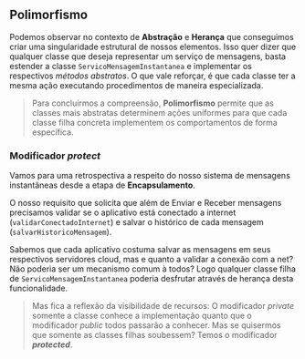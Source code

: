 ## Polimorfismo 

Podemos observar no contexto de **Abstração** e **Herança** que conseguimos criar uma singularidade estrutural de nossos elementos. Isso quer dizer que qualquer classe que deseja representar um serviço de mensagens, basta estender a classe `ServicoMensagemInstantanea` e implementar os respectivos *métodos abstratos*. O que vale reforçar, é que cada classe ter a mesma ação executando procedimentos de maneira especializada.

> Para concluirmos a compreensão, **Polimorfismo** permite que as classes mais abstratas determinem ações uniformes para que cada classe filha concreta implementem os comportamentos de forma específica.

### Modificador *protect*

Vamos para uma retrospectiva a respeito do nosso sistema de mensagens instantâneas desde a etapa de **Encapsulamento**.

O nosso requisito que solicita que além de Enviar e Receber mensagens precisamos validar se o aplicativo está conectado a internet (`validarConectadoInternet`) e salvar o histórico de cada mensagem (`salvarHistoricoMensagem`).

Sabemos que cada aplicativo costuma salvar as mensagens em seus respectivos servidores cloud, mas e quanto a validar a conexão com a net? Não poderia ser um mecanismo comum à todos? Logo qualquer classe filha de `ServicoMensagemInstantanea` poderia desfrutar através de herança desta funcionalidade.

> Mas fica a reflexão da visibilidade de recursos: O modificador *private* somente a classe conhece a implementação quanto que o modificador *public* todos passarão a conhecer. Mas se quisermos que somente as classes filhas soubessem? Temos o modificador ***protected***.
